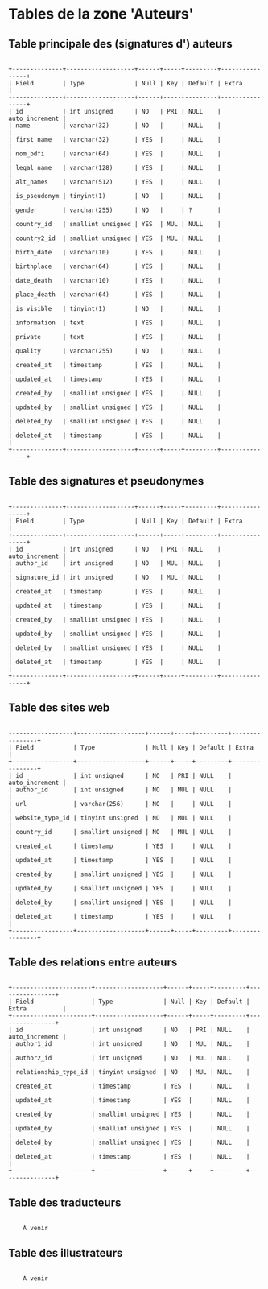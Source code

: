
# Tables de la zone 'Auteurs'

## Table principale des (signatures d') auteurs

<code>
+--------------+-------------------+------+-----+---------+----------------+
| Field        | Type              | Null | Key | Default | Extra          |
+--------------+-------------------+------+-----+---------+----------------+
| id           | int unsigned      | NO   | PRI | NULL    | auto_increment |
| name         | varchar(32)       | NO   |     | NULL    |                |
| first_name   | varchar(32)       | YES  |     | NULL    |                |
| nom_bdfi     | varchar(64)       | YES  |     | NULL    |                |
| legal_name   | varchar(128)      | YES  |     | NULL    |                |
| alt_names    | varchar(512)      | YES  |     | NULL    |                |
| is_pseudonym | tinyint(1)        | NO   |     | NULL    |                |
| gender       | varchar(255)      | NO   |     | ?       |                |
| country_id   | smallint unsigned | YES  | MUL | NULL    |                |
| country2_id  | smallint unsigned | YES  | MUL | NULL    |                |
| birth_date   | varchar(10)       | YES  |     | NULL    |                |
| birthplace   | varchar(64)       | YES  |     | NULL    |                |
| date_death   | varchar(10)       | YES  |     | NULL    |                |
| place_death  | varchar(64)       | YES  |     | NULL    |                |
| is_visible   | tinyint(1)        | NO   |     | NULL    |                |
| information  | text              | YES  |     | NULL    |                |
| private      | text              | YES  |     | NULL    |                |
| quality      | varchar(255)      | NO   |     | NULL    |                |
| created_at   | timestamp         | YES  |     | NULL    |                |
| updated_at   | timestamp         | YES  |     | NULL    |                |
| created_by   | smallint unsigned | YES  |     | NULL    |                |
| updated_by   | smallint unsigned | YES  |     | NULL    |                |
| deleted_by   | smallint unsigned | YES  |     | NULL    |                |
| deleted_at   | timestamp         | YES  |     | NULL    |                |
+--------------+-------------------+------+-----+---------+----------------+
</code>

## Table des signatures et pseudonymes

<code>
+--------------+-------------------+------+-----+---------+----------------+
| Field        | Type              | Null | Key | Default | Extra          |
+--------------+-------------------+------+-----+---------+----------------+
| id           | int unsigned      | NO   | PRI | NULL    | auto_increment |
| author_id    | int unsigned      | NO   | MUL | NULL    |                |
| signature_id | int unsigned      | NO   | MUL | NULL    |                |
| created_at   | timestamp         | YES  |     | NULL    |                |
| updated_at   | timestamp         | YES  |     | NULL    |                |
| created_by   | smallint unsigned | YES  |     | NULL    |                |
| updated_by   | smallint unsigned | YES  |     | NULL    |                |
| deleted_by   | smallint unsigned | YES  |     | NULL    |                |
| deleted_at   | timestamp         | YES  |     | NULL    |                |
+--------------+-------------------+------+-----+---------+----------------+
</code>

## Table des sites web

<code>
+-----------------+-------------------+------+-----+---------+----------------+
| Field           | Type              | Null | Key | Default | Extra          |
+-----------------+-------------------+------+-----+---------+----------------+
| id              | int unsigned      | NO   | PRI | NULL    | auto_increment |
| author_id       | int unsigned      | NO   | MUL | NULL    |                |
| url             | varchar(256)      | NO   |     | NULL    |                |
| website_type_id | tinyint unsigned  | NO   | MUL | NULL    |                |
| country_id      | smallint unsigned | NO   | MUL | NULL    |                |
| created_at      | timestamp         | YES  |     | NULL    |                |
| updated_at      | timestamp         | YES  |     | NULL    |                |
| created_by      | smallint unsigned | YES  |     | NULL    |                |
| updated_by      | smallint unsigned | YES  |     | NULL    |                |
| deleted_by      | smallint unsigned | YES  |     | NULL    |                |
| deleted_at      | timestamp         | YES  |     | NULL    |                |
+-----------------+-------------------+------+-----+---------+----------------+
</code>

## Table des relations entre auteurs

<code>
+----------------------+-------------------+------+-----+---------+----------------+
| Field                | Type              | Null | Key | Default | Extra          |
+----------------------+-------------------+------+-----+---------+----------------+
| id                   | int unsigned      | NO   | PRI | NULL    | auto_increment |
| author1_id           | int unsigned      | NO   | MUL | NULL    |                |
| author2_id           | int unsigned      | NO   | MUL | NULL    |                |
| relationship_type_id | tinyint unsigned  | NO   | MUL | NULL    |                |
| created_at           | timestamp         | YES  |     | NULL    |                |
| updated_at           | timestamp         | YES  |     | NULL    |                |
| created_by           | smallint unsigned | YES  |     | NULL    |                |
| updated_by           | smallint unsigned | YES  |     | NULL    |                |
| deleted_by           | smallint unsigned | YES  |     | NULL    |                |
| deleted_at           | timestamp         | YES  |     | NULL    |                |
+----------------------+-------------------+------+-----+---------+----------------+
</code>

## Table des traducteurs

<code>
    A venir
</code>

## Table des illustrateurs

<code>
    A venir
</code>

